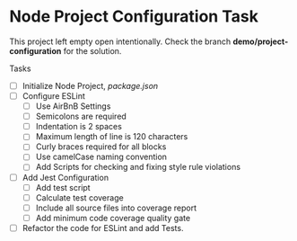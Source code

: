 # Node Project Configuration Task

This project left empty open intentionally. Check the branch __demo/project-configuration__ for the solution. 

Tasks
 - [ ] Initialize Node Project, _package.json_
 - [ ] Configure ESLint
   - [ ] Use AirBnB Settings
   - [ ] Semicolons are required
   - [ ] Indentation is 2 spaces
   - [ ] Maximum length of line is 120 characters
   - [ ] Curly braces required for all blocks
   - [ ] Use camelCase naming convention
   - [ ] Add Scripts for checking and fixing style rule violations
 - [ ] Add Jest Configuration
   - [ ] Add test script
   - [ ] Calculate test coverage
   - [ ] Include all source files into coverage report
   - [ ] Add minimum code coverage quality gate
  - [ ] Refactor the code for ESLint and add Tests. 
